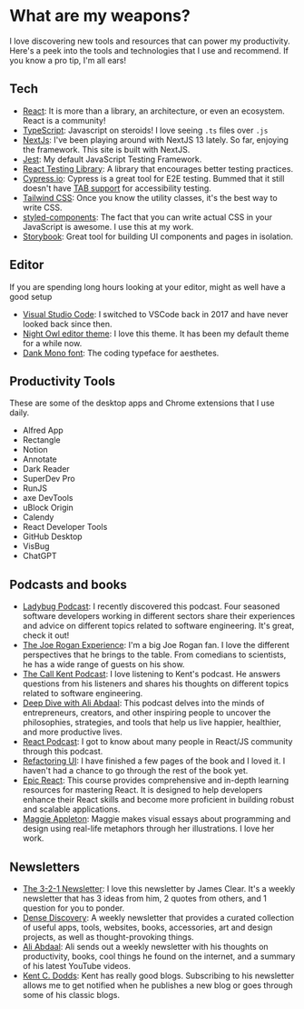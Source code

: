 # What are my weapons?

I love discovering new tools and resources that can power my productivity. Here's a peek into the tools and technologies that I use and recommend. If you know a pro tip, I'm all ears!

## Tech

- <a href="https://react.dev/" target="_blank"> React</a>:
  It is more than a library, an architecture, or even an ecosystem. React is a community!
- <a href="https://www.typescriptlang.org/" target="_blank"> TypeScript</a>:
  Javascript on steroids! I love seeing `.ts` files over `.js`
- <a href="https://nextjs.org/" target="_blank"> NextJs</a>:
  I've been playing around with NextJS 13 lately. So far, enjoying the framework. This site is built with NextJS.
- <a href="https://jestjs.io/" target="_blank"> Jest</a>:
  My default JavaScript Testing Framework.
- <a href="https://testing-library.com/docs/react-testing-library/intro/" target="_blank"> React Testing Library</a>:
  A library that encourages better testing practices.
- <a href="https://www.cypress.io/" target="_blank"> Cypress.io</a>:
  Cypress is a great tool for E2E testing. Bummed that it still doesn't have [TAB support](https://docs.cypress.io/api/commands/type#Typing-tab-key-does-not-work) for accessibility testing.
- <a href="https://tailwindcss.com/" target="_blank"> Tailwind CSS</a>:
  Once you know the utility classes, it's the best way to write CSS.
- <a href="https://styled-components.com/" target="_blank"> styled-components</a>:
  The fact that you can write actual CSS in your JavaScript is awesome. I use this at my work.
- <a href="https://storybook.js.org/" target="_blank"> Storybook</a>:
  Great tool for building UI components and pages in isolation.

## Editor

If you are spending long hours looking at your editor, might as well have a good setup

- <a href="https://code.visualstudio.com/" target="_blank"> Visual Studio Code</a>:
  I switched to VSCode back in 2017 and have never looked back since then.
- <a href="https://marketplace.visualstudio.com/items?itemName=sdras.night-owl" target="_blank"> Night Owl editor theme</a>:
  I love this theme. It has been my default theme for a while now.
- <a href="https://philpl.gumroad.com/l/dank-mono" target="_blank"> Dank Mono font</a>:
  The coding typeface for aesthetes.

## Productivity Tools

These are some of the desktop apps and Chrome extensions that I use daily.

- Alfred App
- Rectangle
- Notion
- Annotate
- Dark Reader
- SuperDev Pro
- RunJS
- axe DevTools
- uBlock Origin
- Calendy
- React Developer Tools
- GitHub Desktop
- VisBug
- ChatGPT

## Podcasts and books

- <a href="https://open.spotify.com/show/1KBO1tSnm0XRlEILmqt7Em?si=f6b3a7f7f72a46ac" target="_blank" ara-label="Ladybug Podcast">Ladybug Podcast</a>:
  I recently discovered this podcast. Four seasoned software developers working in different sectors share their experiences and advice on different topics related to software engineering. It's great, check it out!
- <a href="https://open.spotify.com/show/4rOoJ6Egrf8K2IrywzwOMk" target="_blank" aria-label="The Joe Rogan Experience">The Joe Rogan Experience</a>:
  I'm a big Joe Rogan fan. I love the different perspectives that he brings to the table. From comedians to scientists, he has a wide range of guests on his show.
- <a href="https://open.spotify.com/show/6czfajqqSfPYD7bKZaFUNg" target="_blank" aria-label="The Call Kent Podcast">The Call Kent Podcast</a>:
  I love listening to Kent's podcast. He answers questions from his listeners and shares his thoughts on different topics related to software engineering.
- <a href="https://open.spotify.com/show/7gZkflCpck1rTixj8M7yHt" target="_blank" aria-label="Deep Dive with Ali Abdaal">Deep Dive with Ali Abdaal</a>:
  This podcast delves into the minds of entrepreneurs, creators, and other inspiring people to uncover the philosophies, strategies, and tools that help us live happier, healthier, and more productive lives.
- <a href="https://open.spotify.com/show/0HfSakJOFwFEa0ujCEK1pO" target="_blank" aria-label="React Podcast">React Podcast</a>:
  I got to know about many people in React/JS community through this podcast.
- <a href="https://www.refactoringui.com/" target="_blank" aria-label="Refactoring UI">Refactoring UI</a>:
  I have finished a few pages of the book and I loved it. I haven't had a chance to go through the rest of the book yet.
- <a href="https://epicreact.dev/learn" target="_blank" aria-label="Epic React">Epic React</a>:
  This course provides comprehensive and in-depth learning resources for mastering React. It is designed to help developers enhance their React skills and become more proficient in building robust and scalable applications.
- <a href="https://maggieappleton.com/" target="_blank" aria-label="Maggie Appleton">Maggie Appleton</a>:
  Maggie makes visual essays about programming and design using real-life metaphors through her illustrations. I love her work.

## Newsletters

- <a href="https://jamesclear.com/3-2-1" target="_blank" ara-label="The 3-2-1 Newsletter">The 3-2-1 Newsletter</a>:
  I love this newsletter by James Clear. It's a weekly newsletter that has 3 ideas from him, 2 quotes from others, and 1 question for you to ponder.
- <a href="https://www.densediscovery.com/archive/" target="_blank" ara-label="Dense Discovery">Dense Discovery</a>:
  A weekly newsletter that provides a curated collection of useful apps, tools, websites, books, accessories, art and design projects, as well as thought-provoking things.
- <a href="https://aliabdaal.com/newsletter/" target="_blank" ara-label="Ali Abdaal">Ali Abdaal</a>:
  Ali sends out a weekly newsletter with his thoughts on productivity, books, cool things he found on the internet, and a summary of his latest YouTube videos.
- <a href="https://kentcdodds.com/blog" target="_blank" ara-label="Kent C. Dodds">Kent C. Dodds</a>:
  Kent has really good blogs. Subscribing to his newsletter allows me to get notified when he publishes a new blog or goes through some of his classic blogs.
